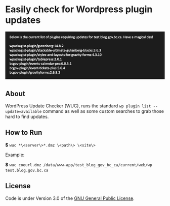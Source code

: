 # Easily check for Wordpress plugin updates

![output](images/output.png)

## About
WordPress Update Checker (WUC), runs the standard `wp plugin list --update=available` command as well as some custom searches to grab those hard to find updates.

## How to Run
**$** `wuc *\<server\>*.dmz \<path\> \<site\>`

Example:

**$** `wuc coeurl.dmz /data/www-app/test_blog_gov_bc_ca/current/web/wp test.blog.gov.bc.ca`

## License
Code is under Version 3.0 of the [GNU General Public License](https://github.com/nausicaan/checker/blob/main/LICENSE.md).